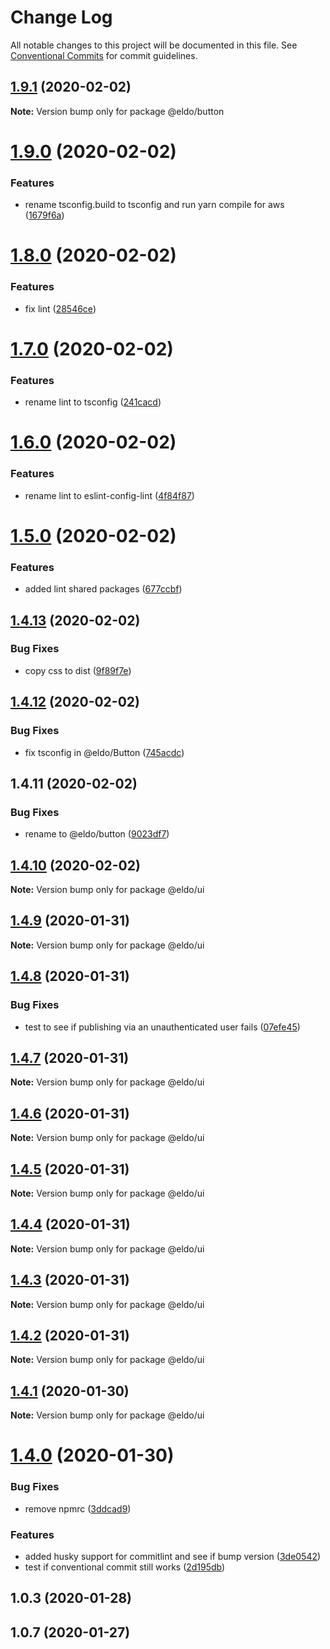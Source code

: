 # Change Log

All notable changes to this project will be documented in this file.
See [Conventional Commits](https://conventionalcommits.org) for commit guidelines.

## [1.9.1](https://github.com/Lilmortal/eldo/compare/@eldo/button@1.9.0...@eldo/button@1.9.1) (2020-02-02)

**Note:** Version bump only for package @eldo/button





# [1.9.0](https://github.com/Lilmortal/eldo/compare/@eldo/button@1.8.0...@eldo/button@1.9.0) (2020-02-02)


### Features

* rename tsconfig.build to tsconfig and run yarn compile for aws ([1679f6a](https://github.com/Lilmortal/eldo/commit/1679f6aa743ef8491d19bfd6ec7cce59e3d320d4))





# [1.8.0](https://github.com/Lilmortal/eldo/compare/@eldo/button@1.7.0...@eldo/button@1.8.0) (2020-02-02)


### Features

* fix lint ([28546ce](https://github.com/Lilmortal/eldo/commit/28546ce56b87d0524912891f18f02dfa3fa3990b))





# [1.7.0](https://github.com/Lilmortal/eldo/compare/@eldo/button@1.6.0...@eldo/button@1.7.0) (2020-02-02)


### Features

* rename lint to tsconfig ([241cacd](https://github.com/Lilmortal/eldo/commit/241cacd9cfc745dfd954b0f7daad2fa01f69470f))





# [1.6.0](https://github.com/Lilmortal/eldo/compare/@eldo/button@1.5.0...@eldo/button@1.6.0) (2020-02-02)


### Features

* rename lint to eslint-config-lint ([4f84f87](https://github.com/Lilmortal/eldo/commit/4f84f87570510eac626c26b3aa2ff9ab1e98b81a))





# [1.5.0](https://github.com/Lilmortal/eldo/compare/@eldo/button@1.4.13...@eldo/button@1.5.0) (2020-02-02)


### Features

* added lint shared packages ([677ccbf](https://github.com/Lilmortal/eldo/commit/677ccbf76ee949096b4b675161436e9e7ded105c))





## [1.4.13](https://github.com/Lilmortal/eldo/compare/@eldo/button@1.4.12...@eldo/button@1.4.13) (2020-02-02)


### Bug Fixes

* copy css to dist ([9f89f7e](https://github.com/Lilmortal/eldo/commit/9f89f7ea8ea683f4fd9f20b184e2ce0dafe7c2f5))





## [1.4.12](https://github.com/Lilmortal/eldo/compare/@eldo/button@1.4.11...@eldo/button@1.4.12) (2020-02-02)


### Bug Fixes

* fix tsconfig in @eldo/Button ([745acdc](https://github.com/Lilmortal/eldo/commit/745acdc8fc3ce244570c4e94d6c441d209cfbe03))





## 1.4.11 (2020-02-02)


### Bug Fixes

* rename to @eldo/button ([9023df7](https://github.com/Lilmortal/eldo/commit/9023df79cd5ae1f2aa4ce5f4728fcc19e4363189))





## [1.4.10](https://github.com/Lilmortal/eldo/compare/@eldo/ui@1.4.9...@eldo/ui@1.4.10) (2020-02-02)

**Note:** Version bump only for package @eldo/ui





## [1.4.9](https://github.com/Lilmortal/eldo/compare/@eldo/ui@1.4.8...@eldo/ui@1.4.9) (2020-01-31)

**Note:** Version bump only for package @eldo/ui





## [1.4.8](https://github.com/Lilmortal/eldo/compare/@eldo/ui@1.4.7...@eldo/ui@1.4.8) (2020-01-31)


### Bug Fixes

* test to see if publishing via an unauthenticated user fails ([07efe45](https://github.com/Lilmortal/eldo/commit/07efe45472045a40e4639c49d92d9bb55367ad2a))





## [1.4.7](https://github.com/Lilmortal/eldo/compare/@eldo/ui@1.4.6...@eldo/ui@1.4.7) (2020-01-31)

**Note:** Version bump only for package @eldo/ui





## [1.4.6](https://github.com/Lilmortal/eldo/compare/@eldo/ui@1.4.5...@eldo/ui@1.4.6) (2020-01-31)

**Note:** Version bump only for package @eldo/ui





## [1.4.5](https://github.com/Lilmortal/eldo/compare/@eldo/ui@1.4.4...@eldo/ui@1.4.5) (2020-01-31)

**Note:** Version bump only for package @eldo/ui





## [1.4.4](https://github.com/Lilmortal/eldo/compare/@eldo/ui@1.4.3...@eldo/ui@1.4.4) (2020-01-31)

**Note:** Version bump only for package @eldo/ui





## [1.4.3](https://github.com/Lilmortal/eldo/compare/@eldo/ui@1.4.2...@eldo/ui@1.4.3) (2020-01-31)

**Note:** Version bump only for package @eldo/ui





## [1.4.2](https://github.com/Lilmortal/eldo/compare/@eldo/ui@1.4.1...@eldo/ui@1.4.2) (2020-01-31)

**Note:** Version bump only for package @eldo/ui





## [1.4.1](https://github.com/Lilmortal/eldo/compare/@eldo/ui@1.4.0...@eldo/ui@1.4.1) (2020-01-30)

**Note:** Version bump only for package @eldo/ui





# [1.4.0](https://github.com/Lilmortal/eldo/compare/@eldo/ui@1.4.0...@eldo/ui@1.4.0) (2020-01-30)


### Bug Fixes

* remove npmrc ([3ddcad9](https://github.com/Lilmortal/eldo/commit/3ddcad9f6bf8d0bd97e444b3321a8553e460cabc))


### Features

* added husky support for commitlint and see if bump version ([3de0542](https://github.com/Lilmortal/eldo/commit/3de05428ef54bee98c89f650abeacf1d21284a9a))
* test if conventional commit still works ([2d195db](https://github.com/Lilmortal/eldo/commit/2d195db1cabac9635e3634fd85d605fdd3bdd2e9))



## 1.0.3 (2020-01-28)



## 1.0.7 (2020-01-27)
